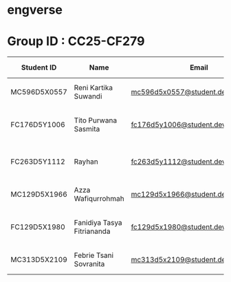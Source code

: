 # engverse
# Group ID : CC25-CF279
| Student ID     | Name                       | Email                                      | Learning Path                    |
|----------------|----------------------------|--------------------------------------------|----------------------------------|
| MC596D5X0557   | Reni Kartika Suwandi       | mc596d5x0557@student.devacademy.id         | Machine Learning Engineer        |
| FC176D5Y1006   | Tito Purwana Sasmita       | fc176d5y1006@student.devacademy.id         | Front-End dan Back-End Developer |
| FC263D5Y1112   | Rayhan                     | fc263d5y1112@student.devacademy.id         | Front-End dan Back-End Developer |
| MC129D5X1966   | Azza Wafiqurrohmah         | mc129d5x1966@student.devacademy.id         | Machine Learning Engineer        |
| FC129D5X1980   | Fanidiya Tasya Fitriananda | fc129d5x1980@student.devacademy.id         | Front-End dan Back-End Developer |
| MC313D5X2109   | Febrie Tsani Sovranita     | mc313d5x2109@student.devacademy.id         | Machine Learning Engineer        |
